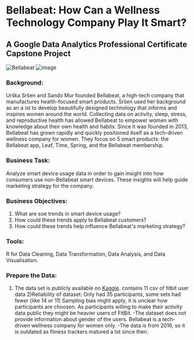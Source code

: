 # Bellabeat: How Can a Wellness Technology Company Play It Smart? 

## A Google Data Analytics Professional Certificate Capstone Project

![Bellabeat](https://user-images.githubusercontent.com/81607668/127726632-fe6da755-6267-4227-8740-77d3275f446e.png)
![image](https://github.com/user-attachments/assets/e2a82ebd-6a2e-40ae-aa8f-792ed4829eba)

### Background:
Urška Sršen and Sando Mur founded Bellabeat, a high-tech company that manufactures health-focused smart products. Sršen used her background as an a ist to develop beautifully designed technology that informs and inspires women around the world. Collecting data on activity, sleep, stress, and reproductive health has allowed Bellabeat to empower women with knowledge about their own health and habits. Since it was founded in 2013, Bellabeat has grown rapidly and quickly positioned itself as a tech-driven wellness company for women. They focus on 5 smart products: the Bellabeat app, Leaf, Time, Spring, and the Bellabeat membership. 

### Business Task:
Analyze smart device usage data in order to gain insight into how consumers use non-Bellabeat smart devices. These insights will help guide marketing strategy for the company. 

### Business Objectives:
1) What are soe trends in smart device usage?
2) How could these trends apply to Bellabeat customers?
3) How could these trends help influence Bellabeat's marketing strategy? 

### Tools:
R for Data Cleaning, Data Transformation, Data Analysis, and Data Visualisation.

### Prepare the Data:
1) The data set is publicly available on [Kaggle](https://www.kaggle.com/arashnic/fitbit).
contains 11 csv of fitbit user data
2)Reliability of dataset: Only had 35 participants, some sets had fewer (like 14 or 11)
Sampling bias might apply, it is unclear how participants are choosen. As participants willing to make their activity data public they might be heavier users of FitBit.
-The dataset does not provide information about gender of the users. Bellabeat is a tech-driven wellness company for women only.
-The data is from 2016, so it is outdated as fitness trackers matured a lot since then.


